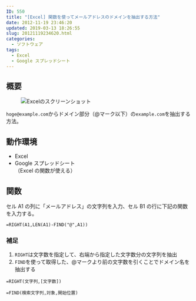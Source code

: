 ```yaml
---
ID: 550
title: "[Excel] 関数を使ってメールアドレスのドメインを抽出する方法"
date: 2012-11-19 23:46:20
updated: 2019-03-13 18:26:55
slug: 20121119234620.html
categories:
  - ソフトウェア
tags:
  - Excel
  - Google スプレッドシート
---
```


## 概要

<figure>
<img src="https://i.imgur.com/tiqSeQC.png" alt="Excelのスクリーンショット" title="Excelを使ってメールアドレスからドメインを抽出する" />
</figure>

`hoge@example.com`からドメイン部分（@マーク以下）の`example.com`を抽出する方法。

## 動作環境

- Excel
- Google スプレッドシート  
  （Excel の関数が使える）

<!--more-->

## 関数

セル A1 の列に「メールアドレス」の文字列を入力、セル B1 の行に下記の関数を入力する。

```
=RIGHT(A1,LEN(A1)-FIND("@",A1))
```

### 補足

1. `RIGHT`は文字数を指定して、右端から指定した文字数分の文字列を抽出
2. `FIND`を使って取得した、@マークより前の文字数を引くことでドメイン名を抽出する

```
=RIGHT(文字列,[文字数])
```

```
=FIND(検索文字列,対象,開始位置)
```
